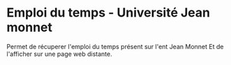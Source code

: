 Emploi du temps - Université Jean monnet
===

Permet de récuperer l'emploi du temps présent sur l'ent Jean Monnet
Et de l'afficher sur une page web distante.

